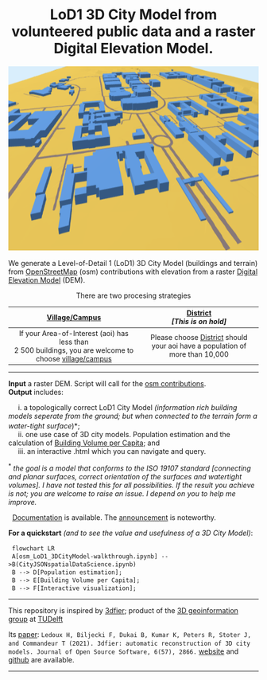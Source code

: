 <h1 align="center">LoD1 3D City Model from volunteered public data and a raster Digital Elevation Model.
</h1> 
<p align="center">
  <img width="650" height="370" src="https://github.com/AdrianKriger/osm_LoD1_3DCityModel/blob/main/docs/img/CityJSON_Ninja_cputb.png">
</p>

We generate a Level-of-Detail 1 (LoD1) 3D City Model (buildings and terrain) from [OpenStreetMap](https://en.wikipedia.org/wiki/OpenStreetMap) (osm) contributions with elevation from a raster [Digital Elevation Model](https://en.wikipedia.org/wiki/Digital_elevation_model) (DEM).

<p align="center">There are two procesing strategies</p>

| [Village/Campus](https://github.com/AdrianKriger/osm_LoD1_3DCityModel/tree/main/village_campus) | [District](https://github.com/AdrianKriger/osm_LoD1_3DCityModel/tree/main/districts)  <br /> *[This is on hold]* |
| :-----: | :-----: |
| If your Area-of-Interest (aoi) has less than <br /> 2 500 buildings, you are welcome to choose [village/campus](https://github.com/AdrianKriger/osm_LoD1_3DCityModel/tree/main/village_campus) | Please choose [District](https://github.com/AdrianKriger/osm_LoD1_3DCityModel/tree/main/districts) should your aoi have a population of <br /> more than 10,000 |
---

**Input** a raster DEM. Script will call for the [osm contributions](https://www.openstreetmap.org/about#:~:text=OpenStreetMap%20is%20built%20by%20a,more%2C%20all%20over%20the%20world.).  
**Output** includes:  
<!--&nbsp;&nbsp;&nbsp;&nbsp;&nbsp;i. a 2.75D surface mesh *(buildings connected to terrain)*;-->  
&nbsp;&nbsp;&nbsp;&nbsp;&nbsp;i. a topologically correct LoD1 City Model *(information rich building models seperate from the ground; but when connected to the terrain   form a water-tight surface<sup>*</sup>)*;  
&nbsp;&nbsp;&nbsp;&nbsp;&nbsp;ii. one use case of 3D city models. Population estimation and the calculation of [Building Volume per Capita](https://www.researchgate.net/publication/343185735_Building_Volume_Per_Capita_BVPC_A_Spatially_Explicit_Measure_of_Inequality_Relevant_to_the_SDGs); and  
&nbsp;&nbsp;&nbsp;&nbsp;&nbsp;iii. an interactive .html which you can navigate and query.

<sup>*</sup> *the goal is a model that conforms to the ISO 19107 standard [connecting and planar surfaces, correct orientation of the surfaces and watertight volumes]. I have not tested this for all possibilities. If the result you achieve is not; you are welcome to raise an issue. I depend on you to help me improve.* 
&nbsp;

&nbsp;
[Documentation](https://adriankriger.github.io/osm_LoD1_3DCityModel/) is available. The [announcement](https://github.com/AdrianKriger/osm_LoD1_3DCityModel/discussions/22#discussion-4781443) is noteworthy.

**For a quickstart** *(and to see the value and usefulness of a 3D City Model)*:
```mermaid
 flowchart LR
 A[osm_LoD1_3DCityModel-walkthrough.ipynb] -->B(CityJSONspatialDataScience.ipynb)
 B --> D[Population estimation];
 B --> E[Building Volume per Capita];
 B --> F[Interactive visualization];
```
---

This repository is inspired by [3dfier](https://tudelft3d.github.io/3dfier/minimal_data_requirements.html); product of the [3D geoinformation group](https://3d.bk.tudelft.nl/) at [TUDelft](https://www.tudelft.nl/)

Its [paper](https://joss.theoj.org/papers/10.21105/joss.02866): `Ledoux H, Biljecki F, Dukai B, Kumar K, Peters R, Stoter J, and Commandeur T (2021). 3dfier: automatic reconstruction of 3D city models. Journal of Open Source Software, 6(57), 2866.` [website](https://tudelft3d.github.io/3dfier/index.html) and [github](https://github.com/tudelft3d/3dfier) are available.

---
